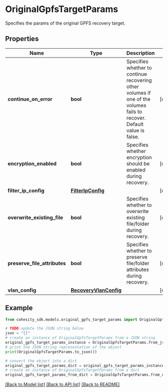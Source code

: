 # OriginalGpfsTargetParams

Specifies the params of the original GPFS recovery target.

## Properties

Name | Type | Description | Notes
------------ | ------------- | ------------- | -------------
**continue_on_error** | **bool** | Specifies whether to continue recovering other volumes if one of the volumes fails to recover. Default value is false. | [optional] 
**encryption_enabled** | **bool** | Specifies whether encryption should be enabled during recovery. | [optional] 
**filter_ip_config** | [**FilterIpConfig**](FilterIpConfig.md) |  | [optional] 
**overwrite_existing_file** | **bool** | Specifies whether to overwrite existing file/folder during recovery. | [optional] 
**preserve_file_attributes** | **bool** | Specifies whether to preserve file/folder attributes during recovery. | [optional] 
**vlan_config** | [**RecoveryVlanConfig**](RecoveryVlanConfig.md) |  | [optional] 

## Example

```python
from cohesity_sdk.models.original_gpfs_target_params import OriginalGpfsTargetParams

# TODO update the JSON string below
json = "{}"
# create an instance of OriginalGpfsTargetParams from a JSON string
original_gpfs_target_params_instance = OriginalGpfsTargetParams.from_json(json)
# print the JSON string representation of the object
print(OriginalGpfsTargetParams.to_json())

# convert the object into a dict
original_gpfs_target_params_dict = original_gpfs_target_params_instance.to_dict()
# create an instance of OriginalGpfsTargetParams from a dict
original_gpfs_target_params_from_dict = OriginalGpfsTargetParams.from_dict(original_gpfs_target_params_dict)
```
[[Back to Model list]](../README.md#documentation-for-models) [[Back to API list]](../README.md#documentation-for-api-endpoints) [[Back to README]](../README.md)


